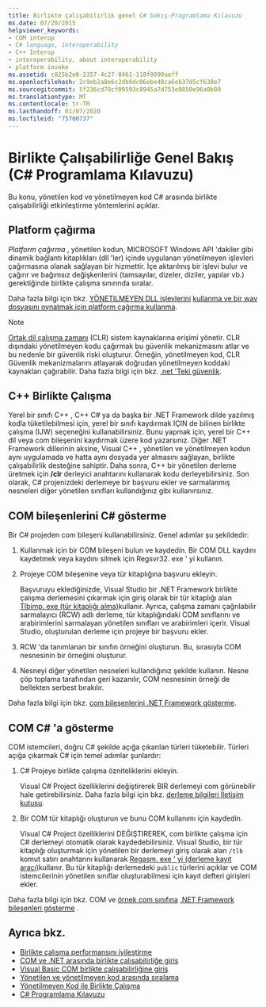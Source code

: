 ```yaml
---
title: Birlikte çalışabilirlik genel C# bakış-Programlama Kılavuzu
ms.date: 07/20/2015
helpviewer_keywords:
- COM interop
- C# language, interoperability
- C++ Interop
- interoperability, about interoperability
- platform invoke
ms.assetid: c025b2e0-2357-4c27-8461-118f0090aeff
ms.openlocfilehash: 2c9eb2a8e6c2db8dc06ebe48ca6eb37d5cf638e7
ms.sourcegitcommit: 5f236cd78cf09593c8945a7d753e0850e96a0b80
ms.translationtype: MT
ms.contentlocale: tr-TR
ms.lasthandoff: 01/07/2020
ms.locfileid: "75700737"
---
```

# <a name="interoperability-overview-c-programming-guide"></a>Birlikte Çalışabilirliğe Genel Bakış (C# Programlama Kılavuzu)
Bu konu, yönetilen kod ve yönetilmeyen kod C# arasında birlikte çalışabilirliği etkinleştirme yöntemlerini açıklar.  
  
## <a name="platform-invoke"></a>Platform çağırma  
 *Platform çağırma* , yönetilen kodun, MICROSOFT Windows API 'dakiler gibi dinamik bağlantı kitaplıkları (dll 'ler) içinde uygulanan yönetilmeyen işlevleri çağırmasına olanak sağlayan bir hizmettir. İçe aktarılmış bir işlevi bulur ve çağırır ve bağımsız değişkenlerini (tamsayılar, dizeler, diziler, yapılar vb.) gerektiğinde birlikte çalışma sınırında sıralar.  
  
Daha fazla bilgi için bkz. [YÖNETILMEYEN DLL işlevlerini](../../../framework/interop/consuming-unmanaged-dll-functions.md) [kullanma ve bir wav dosyasını oynatmak için platform çağırma kullanma](./how-to-use-platform-invoke-to-play-a-wave-file.md).
  
> [!NOTE]
> [Ortak dil çalışma zamanı](../../../standard/clr.md) (CLR) sistem kaynaklarına erişimi yönetir. CLR dışındaki yönetilmeyen kodu çağırmak bu güvenlik mekanizmasını atlar ve bu nedenle bir güvenlik riski oluşturur. Örneğin, yönetilmeyen kod, CLR Güvenlik mekanizmalarını atlayarak doğrudan yönetilmeyen koddaki kaynakları çağırabilir. Daha fazla bilgi için bkz. [.net 'Teki güvenlik](../../../standard/security/index.md).  
  
## <a name="c-interop"></a>C++ Birlikte Çalışma  
 Yerel bir sınıfı C++ , C++ C# ya da başka bir .NET Framework dilde yazılmış kodla tüketilebilmesi için, yerel bir sınıfı kaydırmak IÇIN de bilinen birlikte çalışma (IJW) seçeneğini kullanabilirsiniz. Bunu yapmak için, yerel bir C++ dll veya com bileşenini kaydırmak üzere kod yazarsınız. Diğer .NET Framework dillerinin aksine, Visual C++ , yönetilen ve yönetilmeyen kodun aynı uygulamada ve hatta aynı dosyada yer almasını sağlayan, birlikte çalışabilirlik desteğine sahiptir. Daha sonra, C++ bir yönetilen derleme üretmek için **/clr** derleyici anahtarını kullanarak kodu derleyebilirsiniz. Son olarak, C# projenizdeki derlemeye bir başvuru ekler ve sarmalanmış nesneleri diğer yönetilen sınıfları kullandığınız gibi kullanırsınız.  
  
## <a name="exposing-com-components-to-c"></a>COM bileşenlerini C\# gösterme
 Bir C# projeden com bileşeni kullanabilirsiniz. Genel adımlar şu şekildedir:  
  
1. Kullanmak için bir COM bileşeni bulun ve kaydedin. Bir COM DLL kaydını kaydetmek veya kaydını silmek için Regsvr32. exe ' yi kullanın.  
  
2. Projeye COM bileşenine veya tür kitaplığına başvuru ekleyin.  
  
     Başvuruyu eklediğinizde, Visual Studio bir .NET Framework birlikte çalışma derlemesini çıkarmak için giriş olarak bir tür kitaplığı alan [Tlbimp. exe (tür kitaplığı alma)](../../../framework/tools/tlbimp-exe-type-library-importer.md)kullanır. Ayrıca, çalışma zamanı çağrılabilir sarmalayıcı (RCW) adlı derleme, tür kitaplığındaki COM sınıflarını ve arabirimlerini sarmalayan yönetilen sınıfları ve arabirimleri içerir. Visual Studio, oluşturulan derleme için projeye bir başvuru ekler.  
  
3. RCW 'da tanımlanan bir sınıfın örneğini oluşturun. Bu, sırasıyla COM nesnesinin bir örneğini oluşturur.  
  
4. Nesneyi diğer yönetilen nesneleri kullandığınız şekilde kullanın. Nesne çöp toplama tarafından geri kazanılır, COM nesnesinin örneği de bellekten serbest bırakılır.  
  
 Daha fazla bilgi için bkz. [com bileşenlerini .NET Framework gösterme](../../../framework/interop/exposing-com-components.md).  
  
## <a name="exposing-c-to-com"></a>COM C# 'a gösterme  
 COM istemcileri, doğru C# şekilde açığa çıkarılan türleri tüketebilir. Türleri açığa çıkarmak C# için temel adımlar şunlardır:  
  
1. C# Projeye birlikte çalışma özniteliklerini ekleyin.  
  
     Visual C# Project özelliklerini değiştirerek BIR derlemeyi com görünebilir hale getirebilirsiniz. Daha fazla bilgi için bkz. [derleme bilgileri Iletişim kutusu](/visualstudio/ide/reference/assembly-information-dialog-box).  
  
2. Bir COM tür kitaplığı oluşturun ve bunu COM kullanımı için kaydedin.  
  
     Visual C# Project özelliklerini DEĞIŞTIREREK, com birlikte çalışma için C# derlemeyi otomatik olarak kaydedebilirsiniz. Visual Studio, bir tür kitaplığı oluşturmak için yönetilen bir derlemeyi giriş olarak alan `/tlb` komut satırı anahtarını kullanarak [Regasm. exe ' yi (derleme kayıt aracı)](../../../framework/tools/regasm-exe-assembly-registration-tool.md)kullanır. Bu tür kitaplığı derlemedeki `public` türlerini açıklar ve COM istemcilerinin yönetilen sınıflar oluşturabilmesi için kayıt defteri girişleri ekler.  
  
 Daha fazla bilgi için bkz. COM ve [örnek com sınıfına](./example-com-class.md) [.NET Framework bileşenleri gösterme](../../../framework/interop/exposing-dotnet-components-to-com.md) .  
  
## <a name="see-also"></a>Ayrıca bkz.

- [Birlikte çalışma performansını iyileştirme](https://docs.microsoft.com/previous-versions/msp-n-p/ff647812%28v=pandp.10%29)
- [COM ve .NET arasında birlikte çalışabilirliğe giriş](/office/client-developer/outlook/pia/introduction-to-interoperability-between-com-and-net)
- [Visual Basic COM birlikte çalışabilirliğine giriş](../../../visual-basic/programming-guide/com-interop/introduction-to-com-interop.md)
- [Yönetilen ve yönetilmeyen kod arasında sıralama](../../../framework/interop/interop-marshaling.md)
- [Yönetilmeyen Kod ile Birlikte Çalışma](../../../framework/interop/index.md)
- [C# Programlama Kılavuzu](../index.md)
